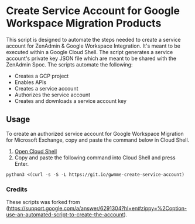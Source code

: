 # Create Service Account for Google Workspace Migration Products


This script is designed to automate the steps needed to create a service account for  ZenAdmin & Google Workspace Integration. It's  meant to be executed within a Google Cloud Shell. The script generates a service account's private key JSON file which are meant to be shared with the ZenAdmin  Spoc. The scripts automate the following:

*   Creates a GCP project
*   Enables APIs
*   Creates a service account
*   Authorizes the service account
*   Creates and downloads a service account key


## Usage


To create an authorized service account for Google Workspace Migration for
Microsoft Exchange, copy and paste the command below in Cloud Shell.

1.  [Open Cloud Shell](https://ssh.cloud.google.com/cloudshell/editor?shellonly=true)
2.  Copy and paste the following command into Cloud Shell and press Enter.

```
python3 <(curl -s -S -L https://git.io/gwmme-create-service-account)
```

### Credits

These scripts was forked from (https://support.google.com/a/answer/6291304?hl=en#zippy=%2Coption-use-an-automated-script-to-create-the-account).


